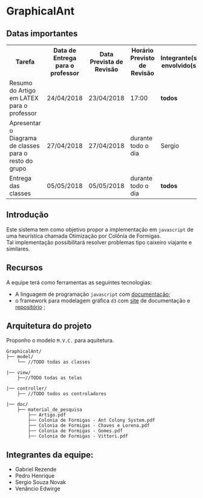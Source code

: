 # GraphicalAnt

## Datas importantes

<table id="t01">
  <tr>
    <th>Tarefa</th>
    <th>Data de Entrega para o professor</th> 
    <th>Data Prevista de Revisão</th>
    <th>Horário Previsto de Revisão</th>
    <th>Integrante(s) envolvido(s)</th>
  </tr>
  <tr>
    <td>Resumo do Artigo em LATEX para o professor</td>
    <td>24/04/2018</td> 
    <td>23/04/2018</td>
    <td>17:00</td>
    <td><b>todos</b></td>
</tr>


<tr>
    <td>Apresentar o Diagrama de classes para o resto do grupo</td>
    <td>27/04/2018</td>
    <td>27/04/2018</td>
    <td>durante todo o dia</td>
    <td>Sergio</td>
</tr>

<tr>
    <td>Entrega das classes</td>
    <td>05/05/2018</td>
    <td>05/05/2018</td>
    <td>durante todo o dia</td>
    <td><b>todos</b></td>
</tr>

</table>


## Introdução

Este sistema tem como objetivo propor a implementação em `javascript` de uma heurística chamada Otimização por Colônia de Formigas.<br>
Tal implementação possibilitará resolver problemas tipo caixeiro viajante e similares. 

## Recursos

A equipe terá como ferramentas as seguintes tecnologias:
* A linguagem de programação `javascript` com [documentação](https://developer.mozilla.org/bm/docs/Web/JavaScript/Reference);
* o framework para modelagem gráfica `d3` com [site](https://d3js.org) de documentação e [repositório](https://github.com/d3/d3) ;

## Arquitetura do projeto

Proponho o modelo `M.V.C.` para aquitetura.
```
GraphicalAnt/
├── model/
    └── //TODO todas as classes

|── view/
    ├──//TODO todas as telas

|── controller/
    ├── //TODO todos os controladores
    
|── doc/
    ├── material_de_pesquisa
        ├── Artigo.pdf
        ├── Colonia de Formigas - Ant Colony System.pdf
        ├── Colonia de Formigas - Chaves e Lorena.pdf
        ├── Colonia de Formigas - Gomes.pdf
        ├── Colonia de Formigas - Vittori.pdf
```


## Integrantes da equipe:

* Gabriel Rezende
* Pedro Henrique
* Sergio Souza Novak
* Venâncio Edwirge

